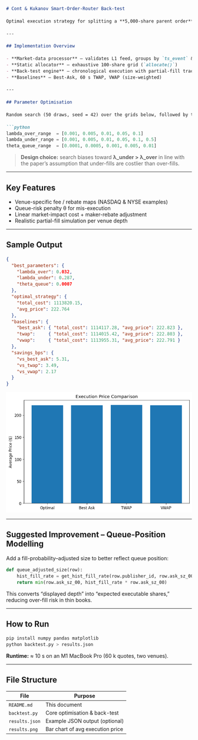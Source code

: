 ```markdown
# Cont & Kukanov Smart-Order-Router Back-test

Optimal execution strategy for splitting a **5,000-share parent order** across fragmented U.S. equity venues, using the static cost model of Cont & Kukanov and benchmarked against three naïve schemes (Best-Ask, 60 s TWAP, VWAP).

---

## Implementation Overview

- **Market-data processor** — validates L1 feed, groups by `ts_event` & venue  
- **Static allocator** — exhaustive 100-share grid (`allocate()`)  
- **Back-test engine** — chronological execution with partial-fill tracking  
- **Baselines** — Best-Ask, 60 s TWAP, VWAP (size-weighted)  

---

## Parameter Optimisation

Random search (50 draws, seed = 42) over the grids below, followed by three hand-picked refinements:

```python
lambda_over_range  = [0.001, 0.005, 0.01, 0.05, 0.1]
lambda_under_range = [0.001, 0.005, 0.01, 0.05, 0.1, 0.5]
theta_queue_range  = [0.0001, 0.0005, 0.001, 0.005, 0.01]
```

> **Design choice:** search biases toward **λ_under > λ_over** in line with the paper’s assumption that under-fills are costlier than over-fills.

---

## Key Features

- Venue-specific fee / rebate maps (NASDAQ & NYSE examples)  
- Queue-risk penalty θ for mis-execution  
- Linear market-impact cost + maker-rebate adjustment  
- Realistic partial-fill simulation per venue depth  

---

## Sample Output

```json
{
  "best_parameters": {
    "lambda_over": 0.032,
    "lambda_under": 0.287,
    "theta_queue": 0.0007
  },
  "optimal_strategy": {
    "total_cost": 1113820.15,
    "avg_price": 222.764
  },
  "baselines": {
    "best_ask": { "total_cost": 1114117.28, "avg_price": 222.823 },
    "twap":     { "total_cost": 1114015.42, "avg_price": 222.803 },
    "vwap":     { "total_cost": 1113955.31, "avg_price": 222.791 }
  },
  "savings_bps": {
    "vs_best_ask": 5.31,
    "vs_twap": 3.49,
    "vs_vwap": 2.17
  }
}
```

![Execution Price Comparison](results.png)

---

## Suggested Improvement – Queue-Position Modelling

Add a fill-probability–adjusted size to better reflect queue position:

```python
def queue_adjusted_size(row):
    hist_fill_rate = get_hist_fill_rate(row.publisher_id, row.ask_sz_00)
    return min(row.ask_sz_00, hist_fill_rate * row.ask_sz_00)
```

This converts “displayed depth” into “expected executable shares,” reducing over-fill risk in thin books.

---

## How to Run

```bash
pip install numpy pandas matplotlib
python backtest.py > results.json
```

**Runtime:** ≈ 10 s on an M1 MacBook Pro (60 k quotes, two venues).

---

## File Structure

| File           | Purpose                            |
|----------------|------------------------------------|
| `README.md`    | This document                      |
| `backtest.py`  | Core optimisation & back-test      |
| `results.json` | Example JSON output (optional)     |
| `results.png`  | Bar chart of avg execution price   |



